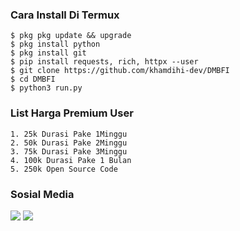 ###  Cara Install Di Termux
    $ pkg pkg update && upgrade
    $ pkg install python
    $ pkg install git
    $ pip install requests, rich, httpx --user
    $ git clone https://github.com/khamdihi-dev/DMBFI
    $ cd DMBFI
    $ python3 run.py
### List Harga Premium User
    1. 25k Durasi Pake 1Minggu
    2. 50k Durasi Pake 2Minggu
    3. 75k Durasi Pake 3Minggu
    4. 100k Durasi Pake 1 Bulan
    5. 250k Open Source Code
### Sosial Media
[![](https://img.shields.io/badge/Instagram-pink?logo=Instagram&logoColor=pink&labelColor=white)](https://www.instagram.com/cython.id)
[![](https://img.shields.io/badge/Whatsapp-white?logo=Whatsapp&logoColor=Brightgreen&labelColor=white)](https://wa.me/6285729416714?text=Asalamualaikum+bang)<br>





